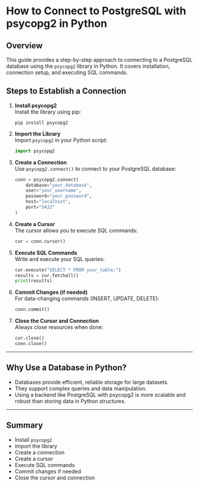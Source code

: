 # How to Connect to PostgreSQL with psycopg2 in Python
## Overview
This guide provides a step-by-step approach to connecting to a PostgreSQL database using the `psycopg2` library in Python. It covers installation, connection setup, and executing SQL commands.
## Steps to Establish a Connection

1. **Install psycopg2**  
   Install the library using pip:  
   ```
   pip install psycopg2
   ```

2. **Import the Library**  
   Import `psycopg2` in your Python script:
   ```python
   import psycopg2
   ```

3. **Create a Connection**  
   Use `psycopg2.connect()` to connect to your PostgreSQL database:
   ```python
   conn = psycopg2.connect(
       database="your_database",
       user="your_username",
       password="your_password",
       host="localhost",
       port="5432"
   )
   ```

4. **Create a Cursor**  
   The cursor allows you to execute SQL commands:
   ```python
   cur = conn.cursor()
   ```

5. **Execute SQL Commands**  
   Write and execute your SQL queries:
   ```python
   cur.execute("SELECT * FROM your_table;")
   results = cur.fetchall()
   print(results)
   ```

6. **Commit Changes (if needed)**  
   For data-changing commands (INSERT, UPDATE, DELETE):
   ```python
   conn.commit()
   ```

7. **Close the Cursor and Connection**  
   Always close resources when done:
   ```python
   cur.close()
   conn.close()
   ```

---

## Why Use a Database in Python?

- Databases provide efficient, reliable storage for large datasets.
- They support complex queries and data manipulation.
- Using a backend like PostgreSQL with psycopg2 is more scalable and robust than storing data in Python structures.

---

## Summary

- Install `psycopg2`
- Import the library
- Create a connection
- Create a cursor
- Execute SQL commands
- Commit changes if needed
- Close the cursor and connection
